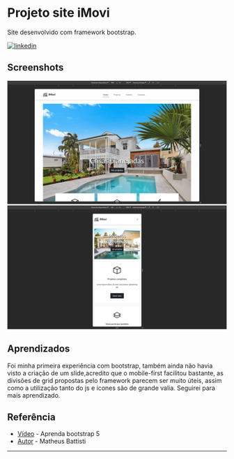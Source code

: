 
# Projeto site iMovi

Site desenvolvido com framework bootstrap.

[![linkedin](https://img.shields.io/badge/linkedin-0A66C2?style=for-the-badge&logo=linkedin&logoColor=white)](https://www.linkedin.com/in/wellington-moreira-santos)


## Screenshots

![App Screenshot](./img/desktop.png)
![App Screenshot](./img/mobile.png)

## Aprendizados

Foi minha primeira experiência com bootstrap, também ainda não havia visto a criação de um slide,acredito que o mobile-first facilitou bastante, as divisões de grid propostas pelo framework parecem ser muito úteis, assim como a utilização tanto do js e ícones são de grande valia. Seguirei para mais aprendizado.

## Referência

 - [Vídeo](https://www.youtube.com/watch?v=jJUpJA1GJHw) - Aprenda bootstrap 5
 - [Autor](https://github.com/matheusbattisti) - Matheus Battisti

---

